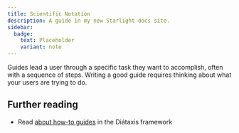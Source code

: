 ```yaml
---
title: Scientific Notation
description: A guide in my new Starlight docs site.
sidebar:
  badge:
    text: Placeholder
    variant: note
---
```


Guides lead a user through a specific task they want to accomplish, often with a sequence of steps.
Writing a good guide requires thinking about what your users are trying to do.

## Further reading

- Read [about how-to guides](https://diataxis.fr/how-to-guides/) in the Diátaxis framework
